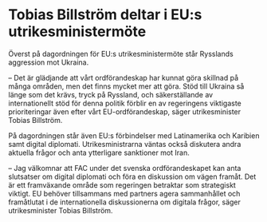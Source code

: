 # Tobias Billström deltar i EU:s utrikesministermöte

Överst på dagordningen för EU:s utrikesministermöte står Rysslands aggression mot Ukraina.

– Det är glädjande att vårt ordförandeskap har kunnat göra skillnad på många områden, men det finns mycket mer att göra. Stöd till Ukraina så länge som det krävs, tryck på Ryssland, och säkerställande av internationellt stöd för denna politik förblir en av regeringens viktigaste prioriteringar även efter vårt EU\-ordförandeskap, säger utrikesminister Tobias Billström.

På dagordningen står även EU:s förbindelser med Latinamerika och Karibien samt digital diplomati. Utrikesministrarna väntas också diskutera andra aktuella frågor och anta ytterligare sanktioner mot Iran.

– Jag välkomnar att FAC under det svenska ordförandeskapet kan anta slutsatser om digital diplomati och föra en diskussion om vägen framåt. Det är ett framväxande område som regeringen betraktar som strategiskt viktigt. EU behöver tillsammans med partners agera sammanhållet och framåtlutat i de internationella diskussionerna om digitala frågor, säger utrikesminister Tobias Billström.
